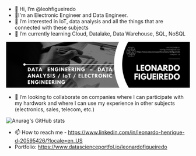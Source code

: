 - 👋 Hi, I’m @leohfigueiredo
- 👋I'm an Electronic Engineer and Data Engineer.
- 👀 I’m interested in IoT, data analysis and all the things that are connected with these subjects
- 🌱 I’m currently learning Cloud, Datalake, Data Warehouse, SQL, NoSQL

![Data Science and AI Engineer | Electronic Engineer | Sales Engineer | Quality Engineer | IoT](https://github.com/leohfigueiredo/leohfigueiredo/blob/main/Banner.png)


- 💞️ I’m looking to collaborate on companies where I can participate with my hardwork and where I can use my experience in other subjects (electronics, sales, telecom, etc.)


![Anurag's GitHub stats](https://github-readme-stats.vercel.app/api?username=leohfigueiredo&hide=contribs,prs)




- 📫 How to reach me - https://www.linkedin.com/in/leonardo-henrique-d-20595426/?locale=en_US
- Portfolio: https://www.datascienceportfol.io/leonardofigueiredo
<!---
leohfigueiredo/leohfigueiredo is a ✨ special ✨ repository because its `README.md` (this file) appears on your GitHub profile.
You can click the Preview link to take a look at your changes.
--->
